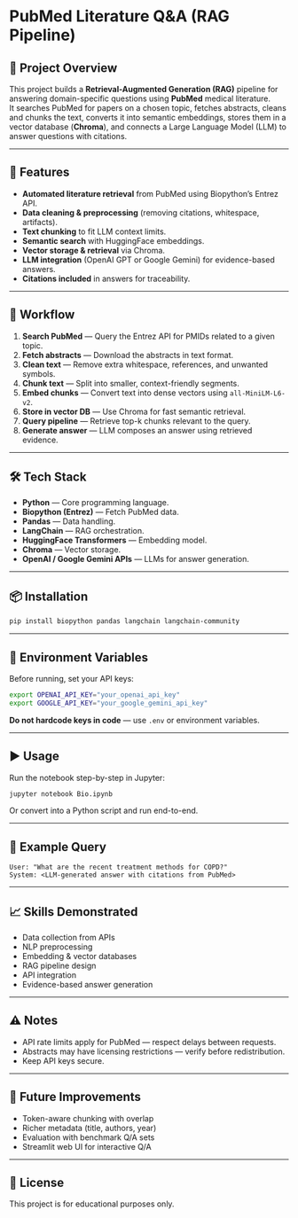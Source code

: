 # PubMed Literature Q&A (RAG Pipeline)

## 📌 Project Overview
This project builds a **Retrieval-Augmented Generation (RAG)** pipeline for answering domain-specific questions using **PubMed** medical literature.  
It searches PubMed for papers on a chosen topic, fetches abstracts, cleans and chunks the text, converts it into semantic embeddings, stores them in a vector database (**Chroma**), and connects a Large Language Model (LLM) to answer questions with citations.

---

## 🚀 Features
- **Automated literature retrieval** from PubMed using Biopython’s Entrez API.
- **Data cleaning & preprocessing** (removing citations, whitespace, artifacts).
- **Text chunking** to fit LLM context limits.
- **Semantic search** with HuggingFace embeddings.
- **Vector storage & retrieval** via Chroma.
- **LLM integration** (OpenAI GPT or Google Gemini) for evidence-based answers.
- **Citations included** in answers for traceability.

---

## 📂 Workflow
1. **Search PubMed** — Query the Entrez API for PMIDs related to a given topic.
2. **Fetch abstracts** — Download the abstracts in text format.
3. **Clean text** — Remove extra whitespace, references, and unwanted symbols.
4. **Chunk text** — Split into smaller, context-friendly segments.
5. **Embed chunks** — Convert text into dense vectors using `all-MiniLM-L6-v2`.
6. **Store in vector DB** — Use Chroma for fast semantic retrieval.
7. **Query pipeline** — Retrieve top-k chunks relevant to the query.
8. **Generate answer** — LLM composes an answer using retrieved evidence.

---

## 🛠️ Tech Stack
- **Python** — Core programming language.
- **Biopython (Entrez)** — Fetch PubMed data.
- **Pandas** — Data handling.
- **LangChain** — RAG orchestration.
- **HuggingFace Transformers** — Embedding model.
- **Chroma** — Vector storage.
- **OpenAI / Google Gemini APIs** — LLMs for answer generation.

---

## 📦 Installation
```bash
pip install biopython pandas langchain langchain-community             langchain-openai langchain-google-genai chromadb             sentence-transformers google-generative-ai
```

---

## 🔑 Environment Variables
Before running, set your API keys:
```bash
export OPENAI_API_KEY="your_openai_api_key"
export GOOGLE_API_KEY="your_google_gemini_api_key"
```
**Do not hardcode keys in code** — use `.env` or environment variables.

---

## ▶️ Usage
Run the notebook step-by-step in Jupyter:
```bash
jupyter notebook Bio.ipynb
```
Or convert into a Python script and run end-to-end.

---

## 📌 Example Query
```
User: "What are the recent treatment methods for COPD?"
System: <LLM-generated answer with citations from PubMed>
```

---

## 📈 Skills Demonstrated
- Data collection from APIs
- NLP preprocessing
- Embedding & vector databases
- RAG pipeline design
- API integration
- Evidence-based answer generation

---

## ⚠️ Notes
- API rate limits apply for PubMed — respect delays between requests.
- Abstracts may have licensing restrictions — verify before redistribution.
- Keep API keys secure.

---

## 📅 Future Improvements
- Token-aware chunking with overlap
- Richer metadata (title, authors, year)
- Evaluation with benchmark Q/A sets
- Streamlit web UI for interactive Q/A

---

## 📜 License
This project is for educational purposes only.
